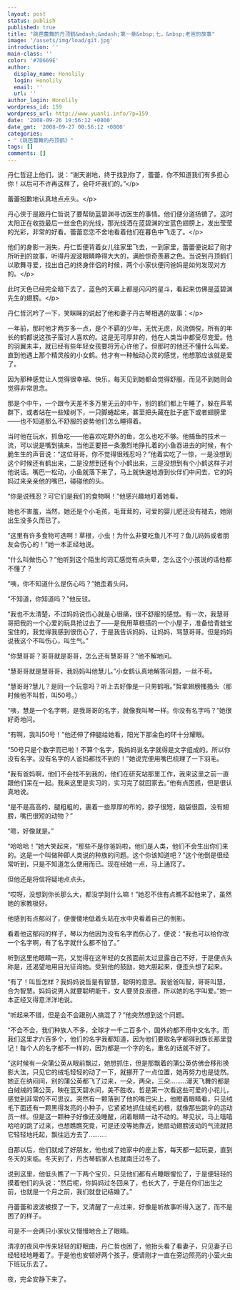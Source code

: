 ```yaml
---
layout: post
status: publish
published: true
title: "跳芭蕾舞的丹顶鹤&mdash;&mdash;第一章&nbsp;七，&nbsp;老爸的故事"
image: '/assets/img/load/git.jpg'
introduction: ''
main-class: ''
color: '#7D669E'
author:
  display_name: Honolily
  login: Honolily
  email: ''
  url: ''
author_login: Honolily
wordpress_id: 159
wordpress_url: http://www.yuanli.info/?p=159
date: '2008-09-26 19:56:12 +0800'
date_gmt: '2008-09-27 00:56:12 +0800'
categories:
- "《跳芭蕾舞的丹顶鹤》"
tags: []
comments: []
---
```

<p align="left">丹仁哲迎上他们，说：&ldquo;谢天谢地，终于找到你了，蕾蕾，你不知道我们有多担心你！以后可不许再这样了，会吓坏我们的。&rdquo;<&#47;p></p>
<p align="left">蕾蕾抱歉地认真地点点头。<&#47;p></p>
<p align="left">丹心侠于是跟丹仁哲说了要帮助蓝碧渊寻访医生的事情。他们便分道扬镳了。这时太阳正在收拢最后一丝金色的光线，那光线洒在蓝碧渊的宝蓝色翅膀上，发出莹莹的光彩，非常的好看。蕾蕾恋恋不舍地看着他们在暮色中飞走了。<&#47;p></p>
<p align="left">他们的身影一消失，丹仁哲便背着女儿往家里飞去，一到家里，蕾蕾便说起了刚才所听到的故事，听得丹波波眼睛睁得大大的，满脸惊奇羡慕之色。当说到丹顶鹤们以歌舞寻爱，找出自己的终身伴侣的时候，两个小家伙便问爸妈是如何发现对方的。<&#47;p></p>
<p align="left">此时天色已经完全暗下去了，蓝色的天幕上都是闪闪的星斗，看起来仿佛是蓝碧渊先生的翅膀。<&#47;p></p>
<p align="left">丹仁哲沉吟了一下，笑眯眯的说起了他和妻子丹古琴相遇的故事：<&#47;p></p>
<p align="left">
一年前，那时他才两岁多一点，是个不羁的少年，无忧无虑，风流倜傥，所有的年长的鹤都说这孩子蛮讨人喜欢的。这是无可厚非的，他在人类当中都受尽宠爱。他的羽翼未丰，就已经有些年轻女孩要将芳心许他了。但那时的他还不懂什么叫爱。直到他遇上那个精灵般的小女鹤。他才有一种触动心灵的感觉，他想那应该就是爱了。</p>
<p align="left">
因为那种感觉让人觉得很幸福、快乐，每天见到她都会觉得舒服，而见不到她则会觉得非常思念。</p>
<p align="left">
那是个中午，一个跟今天差不多万里无云的中午，别的鹤们都上午睡了，躲在芦苇群下，或者站在一些矮树下，一只脚蜷起来，甚至把头藏在肚子底下或者翅膀里&mdash;&mdash;也不知道那么不舒服的姿势他们怎么睡得着。</p>
<p align="left">
当时他在玩水，抓鱼吃&mdash;&mdash;他喜欢吃野外的鱼，怎么也吃不够。他捕鱼的技术一流，可以说是嘴到擒来，当他正要把一条激烈地挣扎着的小鱼吞进去的时候，有个脆生生的声音说：&ldquo;这位哥哥，你不觉得很残忍吗？&rdquo;他着实吃了一惊，一是没想到这个时候还有鹤出来，二是没想到还有个小鹤出来，三是没想到有个小鹤这样子对他说话。嘴巴一松动，小鱼就落下来了，马上就快速地游到伙伴们中间去，它的妈妈过来亲亲他的嘴巴，碰碰他的头。</p>
<p align="left">
&ldquo;你是说残忍？可它们是我们的食物啊！&rdquo;他感兴趣地盯着她看。</p>
<p align="left">
她也不害羞，当然，她还是个小毛孩，毛茸茸的，可爱的婴儿肥还没有褪去，她刚出生没多久而已了。</p>
<p align="left">
&ldquo;这里有许多食物可选啊！草根，小虫！为什么非要吃鱼儿不可？鱼儿妈妈或者朋友会伤心的！&rdquo;她一本正经地说。</p>
<p align="left">
&ldquo;什么叫做伤心？&rdquo;他听到这个陌生的词汇感觉有点头晕，怎么这个小孩说的话他都不懂了？</p>
<p align="left">
&ldquo;咦，你不知道什么是伤心吗？&rdquo;她歪着头问。</p>
<p align="left">
&ldquo;不知道，你知道吗？&rdquo;他反驳。</p>
<p align="left">
&ldquo;我也不太清楚，不过妈妈说伤心就是心很痛，很不舒服的感觉。有一次，我慧哥哥把我的一个心爱的玩具抢过去了&mdash;&mdash;是我用草根搭的一个小屋子，准备给青蛙宝宝住的，我觉得我感到很伤心了，于是我告诉妈妈，让妈妈，骂慧哥哥。但是妈妈说我这个不叫伤心，叫生气。&rdquo;</p>
<p align="left">
&ldquo;你慧哥哥？哥哥就是哥哥，怎么还有慧哥哥？&rdquo;他不解地问。</p>
<p align="left">
&ldquo;慧哥哥就是慧哥哥，我妈妈叫他慧儿。&rdquo;小女鹤认真地解答问题，一丝不苟。</p>
<p align="left">
&ldquo;慧哥哥?慧儿？是同一个玩意吗？听上去好像是一只男鹤哦。&rdquo;哲拿翅膀搔搔头（那时候他不叫哲，叫50号。）</p>
<p align="left">
&ldquo;咦，慧是一个名字啊，是我哥哥的名字，就像我叫琴一样。你没有名字吗？&rdquo;她很好奇地问。</p>
<p align="left">
&ldquo;有啊，我叫50号！&rdquo;他还伸了伸腿给她看，阳光下那金色的环十分耀眼。</p>
<p align="left">
&ldquo;50号只是个数字而已啦！不算个名字，我妈妈说名字就得是文字组成的。所以你没有名字。没有名字的人爸妈都找不到的！&rdquo;她说完便用嘴巴梳理了一下羽毛。</p>
<p align="left">
&ldquo;我有爸妈啊，他们不会找不到我的，他们在研究站那里工作，我来这里之前一直跟他们呆在一起。我来这里是实习的，实习完了就回家去。&rdquo;他有点困惑，但是很认真地说。</p>
<p align="left">
&ldquo;是不是高高的，腿粗粗的，裹着一些厚厚的布的，脖子很短，脑袋很圆，没有翅膀，嘴巴很短的动物？&rdquo;</p>
<p align="left">
&ldquo;嗯，好像就是。&rdquo;</p>
<p align="left">
&ldquo;哈哈哈！&rdquo;她大笑起来，&ldquo;那些不是你爸妈啦，他们是人类，他们不会生出你们来的。这是一个叫做种即人类说的种族的问题。这个你该知道吧？&rdquo;这个他倒是很经常听到，只是不知道怎么使用而已。现在经她一点，马上通窍了。</p>
<p align="left">
但他还是将信将疑地点点头。</p>
<p align="left">
&ldquo;哎呀，没想到你长那么大，都没学到什么嘛！&rdquo;她忍不住有点瞧不起他来了，虽然她的家教极好。</p>
<p align="left">
他感到有点郁闷了，便傻傻地低着头站在水中央看着自己的倒影。</p>
<p align="left">
看着他这郁闷的样子，琴以为他因为没有名字而伤心了，便说：&ldquo;我也可以给你改一个名字啊，有了名字就什么都不怕了。&rdquo;</p>
<p align="left">
听到这里他眼睛一亮，又觉得在这年轻的女孩面前太过显露自己不好，于是便点头称是，还渴望地用目光征询她。受到他的鼓励，她大胆起来，便歪头想了起来。</p>
<p align="left">
&ldquo;有了！叫哲怎样？我妈妈说哲是有智慧，聪明的意思。我爸爸叫智，哥哥叫慧，合为智慧。妈妈说男人就要聪明能干，女人要贤良淑德，所以她的名字叫爱。&rdquo;她一本正经又得意洋洋地说。</p>
<p align="left">
&ldquo;听起来不错，但是会不会跟别人搞混了？&rdquo;他突然想到这个问题。</p>
<p align="left">
&ldquo;不会不会，我们种族人不多，全球才一千二百多个，国外的都不用中文名字。而我们这里才六百多个，他们的名字我都知道，因为他们要取名字都得到族长那里登记！每个人的名字都不一样的，因为都是一个字的名，重名的话就不好了。</p>
<p>&rdquo;这时候有一朵蒲公英从眼前飘过，她想抓住，但是那飘着的蒲公英仿佛会移形换影大法，只见它的绒毛轻轻的动了一下，就挪开了一点位置，她再努力也是徒然。她正在纳闷间，别的蒲公英都飞了过来，一朵，两朵，三朵&hellip;&hellip;&hellip;漫天飞舞的都是白绒绒的蒲公英，映在蓝天碧水间，美不胜收。哲是第一次看这些可爱的小花儿，感觉到非常的不可思议。突然有一颗落到了他的嘴巴尖上，他瞪着眼睛看，只见绒毛下面还有一颗黑得发亮的小种子，它紧紧地抓住绒毛的根，就像那些跳伞的运动员一样。但是这一颗种子好像还没睡醒，闭着眼睛一动不动的。琴见状，马上嘻嘻哈哈的跳了过来，也想瞧瞧究竟，可是还没等她靠近，她扇动翅膀波动的气流就把它轻轻地托起，飘往远方去了&hellip;&hellip;&hellip;.</p>
<p align="left">
自那以后，他们就成了好朋友，他也成了她家中的座上客，每天都一起玩耍，直到冬天的来临。冬天到了，丹古琴鹤家人也就南迁过冬了。</p>
<p align="left">
说到这里，他低头瞧了一下两个宝贝，只见他们都有点睡眼惺忪了，于是便轻轻的摸着他们的头说：&ldquo;然后呢，你妈妈过冬回来了，也长大了，于是在你们出生之前，也就是一个月之前，我们就登记结婚了。&rdquo;</p>
<p align="left">
丹蕾蕾和波波被摸了一下，又清醒了一点过来，好像是听故事听得入迷了，而不是困了的样子。</p>
<p align="left">
可是不一会两只小家伙又慢慢地合上了眼睛。</p>
<p align="left">
清凉的夜风中传来轻轻的舒眠曲，丹仁哲也困了，他抬头看了看妻子，只见妻子已经轻轻地睡着了。于是他也安顿好两个孩子，便请刚才一直在旁边照亮的小萤火虫下班玩乐去了。</p>
<p align="left">
夜，完全安静下来了。</p>
